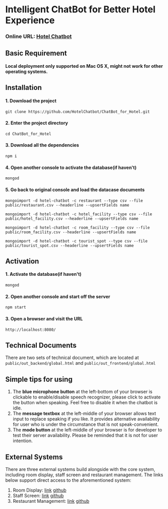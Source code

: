# Intelligent ChatBot for Better Hotel Experience

### Online URL: [Hotel Chatbot](http://hotel-agent.herokuapp.com)


## Basic Requirement
#### Local deployment only supported on Mac OS X, might not work for other operating systems.


## Installation
#### 1. Download the project
`git clone https://github.com/HotelChatbot/ChatBot_for_Hotel.git`
#### 2. Enter the project directory
`cd ChatBot_for_Hotel`
#### 3. Download all the dependencies
`npm i`
#### 4. Open another console to activate the database(if haven't)
`mongod`
#### 5. Go back to original console and load the datacase documents
```mongoimport -d hotel-chatbot -c restaurant --type csv --file public/restaurant.csv --headerline --upsertFields name```

```mongoimport -d hotel-chatbot -c hotel_facility --type csv --file public/hotel_facility.csv --headerline --upsertFields name```

```mongoimport -d hotel-chatbot -c room_facility --type csv --file public/room_facility.csv --headerline --upsertFields name```

```mongoimport -d hotel-chatbot -c tourist_spot --type csv --file public/tourist_spot.csv --headerline --upsertFields name```


## Activation
#### 1. Activate the database(if haven't)
`mongod`
#### 2. Open another console and start off the server
`npm start`
#### 3. Open a browser and visit the URL
`http://localhost:8080/`


## Technical Documents
There are two sets of technical document, which are located at ```public/out_backend/global.html``` and ```public/out_frontend/global.html```


## Simple tips for using
1. The **blue microphone button** at the left-bottom of your browser is clickable to enable/disable speech recognizer, please click to activate the button when speaking. Feel free to disable it when the chatbot is idle.
2. The **message textbox** at the left-middle of your browser allows text input to replace speaking if you like. It provides alternative availability for user who is under the circumstance that is not speak-convenient.
3. The **mode button** at the left-middle of your browser is for developer to test their server availability. Please be reminded that it is not for user intention.

## External Systems
There are three external systems build alongside with the core system, including room display, staff screen and restaurant management. The links below support direct access to the aforementioned system:
1. Room Display: [link](https://young-castle-82935.herokuapp.com) [github](https://github.com/ysunaw/lightdisplay)
2. Staff Screen: [link](https://staff-screen.herokuapp.com) [github](https://github.com/kliuae/staff-screen)
3. Restaurant Management: [link](https://jibi-restaurant-management.herokuapp.com) [github](https://github.com/khuangaf/restaurantScreen)
